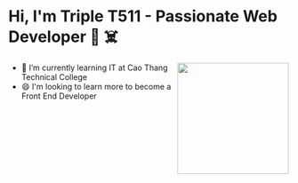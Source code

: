 # Hi, I'm Triple T511 - Passionate Web Developer 👋 ☠️
<img align="right" src="https://user-images.githubusercontent.com/78014815/144566000-4b72c31d-6937-4c76-b850-d6184e875488.png" width="200">

- 🌱 I’m currently learning IT at 
Cao Thang Technical College
- 😄 I'm looking to learn more to become a Front End Developer

